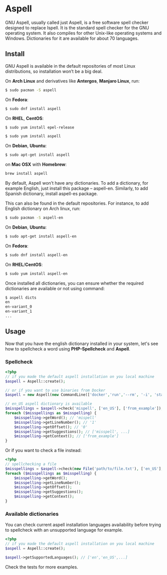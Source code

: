 # Aspell

GNU Aspell, usually called just Aspell, is a free software spell checker designed to replace Ispell. It is the standard spell checker for the GNU operating system. It also compiles for other Unix-like operating systems and Windows.
Dictionaries for it are available for about 70 languages.

## Install
GNU Aspell is available in the default repositories of most Linux distributions, so installation won’t be a big deal.

On **Arch Linux** and derivatives like **Antergos**, **Manjaro Linux**, run:

```sh
$ sudo pacman -S aspell
```
On **Fedora**:
```sh
$ sudo dnf install aspell
```
On **RHEL**, **CentOS**:
```sh
$ sudo yum install epel-release

$ sudo yum install aspell
```
On **Debian**, **Ubuntu**:
```sh
$ sudo apt-get install aspell
```

on **Mac OSX** with **Homebrew**:
```sh
brew install aspell
```
By default, Aspell won’t have any dictionaries. To add a dictionary, for example English, just install this package – aspell-en. Similarly, to add Spanish dictionary, install aspell-es package.

This can also be found in the default repositories. For instance, to add English dictionary on Arch linux, run:
```sh
$ sudo pacman -S aspell-en
```
On **Debian**, **Ubuntu**:
```sh
$ sudo apt-get install aspell-en
```
On **Fedora**:
```sh
$ sudo dnf install aspell-en
```
On **RHEL**/**CentOS**:
```sh
$ sudo yum install aspell-en
```

Once installed all dictionaries, you can ensure whether the required dictionaries are available or not using command:
```sh
$ aspell dicts
en
en-variant_0
en-variant_1
...
```
## Usage
Now that you have the english dictionary installed in your system, let's see how to spellcheck a word using **PHP-Spellcheck** and **Aspell**.

### Spellcheck
```php
<?php
// if you made the default aspell installation on you local machine
$aspell = Aspell::create();

// or if you want to use binaries from Docker
$aspell = new Aspell(new CommandLine(['docker','run','--rm', '-i', 'starefossen/aspell']);

// en_US aspell dictionary is available
$misspellings = $aspell->check('mispell', ['en_US'], ['from_example']);
foreach ($misspellings as $misspelling) {
    $misspelling->getWord(); // 'mispell'
    $misspelling->getLineNumber(); // '1'
    $misspelling->getOffset(); // '0'
    $misspelling->getSuggestions(); // ['misspell', ...]
    $misspelling->getContext(); // ['from_example']
}
```
Or if you want to check a file instead:
```php
<?php
// spellchecking a file
$misspellings = $aspell->check(new File('path/to/file.txt'), ['en_US'], ['from_file']);
foreach ($misspellings as $misspelling) {
    $misspelling->getWord();
    $misspelling->getLineNumber();
    $misspelling->getOffset();
    $misspelling->getSuggestions();
    $misspelling->getContext();
}
```

### Available dictionaries

You can check current aspell installation languages availability  before trying to spellcheck with an unsupported language for example.
```php
<?php
// if you made the default aspell installation on you local machine
$aspell = Aspell::create();

$aspell->getSupportedLanguages(); // ['en','en_US',...]
```

Check the tests for more examples.

